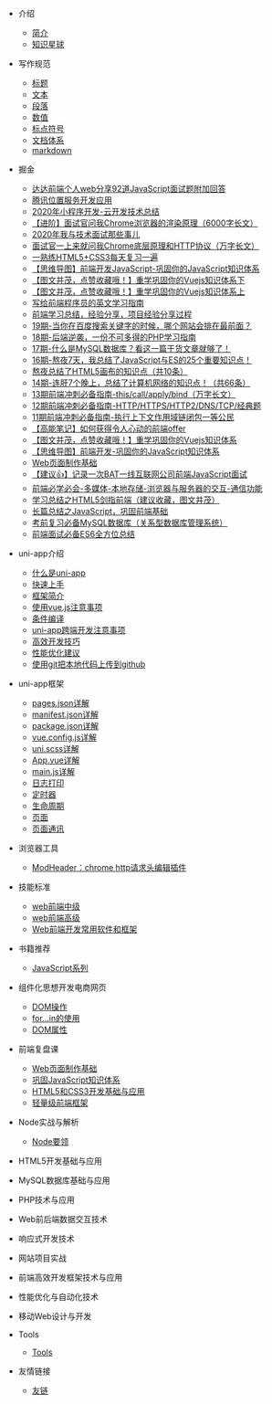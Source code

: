 <!-- 目录 -->
* 介绍
    * [简介](/关于我.md)
    * [知识星球](/知识星球.md)

* 写作规范
    * [标题](/技术文档写作规范/title.md)
    * [文本](/技术文档写作规范/text.md)
    * [段落](/技术文档写作规范/paragraph.md)
    * [数值](/技术文档写作规范/number.md)
    * [标点符号](/技术文档写作规范/marks.md)
    * [文档体系](/技术文档写作规范/structure.md)
    * [markdown](/技术文档写作规范/markdown.md)

* 掘金
	* [达达前端个人web分享92道JavaScript面试题附加回答](/掘金/达达前端个人web分享92道JavaScript面试题附加回答.md)
	* [腾讯位置服务开发应用](/掘金/腾讯位置服务开发应用.md)
	* [2020年小程序开发-云开发技术总结](/掘金/2020年小程序开发-云开发技术总结.md)
	* [【进阶】面试官问我Chrome浏览器的渲染原理（6000字长文）](/掘金/【进阶】面试官问我Chrome浏览器的渲染原理（6000字长文）.md)
	* [2020年我与技术面试那些事儿](/掘金/2020年我与技术面试那些事儿.md) 
	* [面试官一上来就问我Chrome底层原理和HTTP协议（万字长文）](/掘金/面试官一上来就问我Chrome底层原理和HTTP协议（万字长文）.md) 
	* [一熟练HTML5+CSS3每天复习一遍](/掘金/一熟练HTML5+CSS3每天复习一遍.md)
	* [【思维导图】前端开发JavaScript-巩固你的JavaScript知识体系](/掘金/【思维导图】前端开发JavaScript-巩固你的JavaScript知识体系.md) 
	* [【图文并茂，点赞收藏哦！】重学巩固你的Vuejs知识体系下](/掘金/【图文并茂，点赞收藏哦！】重学巩固你的Vuejs知识体系下.md)
	* [【图文并茂，点赞收藏哦！】重学巩固你的Vuejs知识体系上](/掘金/【图文并茂，点赞收藏哦！】重学巩固你的Vuejs知识体系上.md) 
	* [写给前端程序员的英文学习指南](/掘金/写给前端程序员的英文学习指南.md) 
	* [前端学习总结，经验分享，项目经验分享过程](/掘金/前端学习总结，经验分享，项目经验分享过程.md) 
	* [19期-当你在百度搜索关键字的时候，哪个网站会排在最前面？](/掘金/19期-当你在百度搜索关键字的时候，哪个网站会排在最前面？.md)
	* [18期-后端逆袭，一份不可多得的PHP学习指南](/掘金/18期-后端逆袭，一份不可多得的PHP学习指南.md) 
	* [17期-什么是MySQL数据库？看这一篇干货文章就够了！](/掘金/17期-什么是MySQL数据库？看这一篇干货文章就够了！.md)
	* [16期-熬夜7天，我总结了JavaScript与ES的25个重要知识点！](/掘金/16期-熬夜7天，我总结了JavaScript与ES的25个重要知识点！.md)
	* [熬夜总结了HTML5画布的知识点（共10条）](/掘金/熬夜总结了HTML5画布的知识点（共10条）.md) 
	* [14期-连肝7个晚上，总结了计算机网络的知识点！（共66条）](/掘金/14期-连肝7个晚上，总结了计算机网络的知识点！（共66条）.md)
	* [13期前端冲刺必备指南-this/call/apply/bind（万字长文）](/掘金/13期前端冲刺必备指南-this-call-apply-bind（万字长文）.md)
	* [12期前端冲刺必备指南-HTTP/HTTPS/HTTP2/DNS/TCP/经典题](/掘金/12期前端冲刺必备指南-HTTP-HTTPS-HTTP2-DNS-TCP-经典题.md)
	* [11期前端冲刺必备指南-执行上下文作用域链闭包一等公民](/掘金/11期前端冲刺必备指南-执行上下文作用域链闭包一等公民.md)
	* [【高能笔记】如何获得令人心动的前端offer](/掘金/【高能笔记】如何获得令人心动的前端offer.md)
	* [【图文并茂，点赞收藏哦！】重学巩固你的Vuejs知识体系](/掘金/【图文并茂，点赞收藏哦！】重学巩固你的Vuejs知识体系.md)
	* [【思维导图】前端开发-巩固你的JavaScript知识体系](/掘金/【思维导图】前端开发-巩固你的JavaScript知识体系.md)
	* [Web页面制作基础](/掘金/Web页面制作基础.md)
	* [【建议👍】记录一次BAT一线互联网公司前端JavaScript面试](/掘金/【建议👍】记录一次BAT一线互联网公司前端JavaScript面试.md)
	* [前端必学必会-多媒体-本地存储-浏览器与服务器的交互-通信功能](/掘金/前端必学必会-多媒体-本地存储-浏览器与服务器的交互-通信功能.md)
	* [学习总结之HTML5剑指前端（建议收藏，图文并茂）](/掘金/学习总结之HTML5剑指前端（建议收藏，图文并茂）.md)
	* [长篇总结之JavaScript，巩固前端基础](/掘金/长篇总结之JavaScript，巩固前端基础.md)
	* [考前复习必备MySQL数据库（关系型数据库管理系统）](/掘金/考前复习必备MySQL数据库（关系型数据库管理系统）.md)
	* [前端面试必备ES6全方位总结](/掘金/前端面试必备ES6全方位总结.md)

* uni-app介绍
    * [什么是uni-app](/uni-app介绍/什么是uni-app.md)
    * [快速上手](/uni-app介绍/快速上手.md)
    * [框架简介](/uni-app介绍/框架简介.md)
    * [使用vue.js注意事项](/uni-app介绍/使用vue.js注意事项.md)
    * [条件编译](/uni-app介绍/条件编译.md)
    * [uni-app跨端开发注意事项](/uni-app介绍/uni-app跨端开发注意事项.md)
    * [高效开发技巧](/uni-app介绍/高效开发技巧.md)
    * [性能优化建议](/uni-app介绍/性能优化建议.md)
    * [使用git把本地代码上传到github](/uni-app介绍/使用git把本地代码上传到github.md)

* uni-app框架
    * [pages.json详解](/uni-app框架/pages.json详解.md)
    * [manifest.json详解](/uni-app框架/manifest.json详解.md)
    * [package.json详解](/uni-app框架/package.json详解.md)
    * [vue.config.js详解](/uni-app框架/vue.config.js详解.md)
    * [uni.scss详解](/uni-app框架/uni.scss详解.md)
    * [App.vue详解](/uni-app框架/App.vue详解.md)
    * [main.js详解](/uni-app框架/main.js详解.md)
    * [日志打印](/uni-app框架/日志打印.md)
    * [定时器](/uni-app框架/定时器.md)
    * [生命周期](/uni-app框架/生命周期.md)
    * [页面](/uni-app框架/页面.md)
    * [页面通讯](/uni-app框架/页面通讯.md)

* 浏览器工具
    * [ModHeader：chrome http请求头编辑插件](/浏览器工具/ModHeader-chrome-http请求头编辑插件.md)

* 技能标准
    * [web前端中级](/技能标准/web前端中级.md)
    * [web前端高级](/技能标准/web前端高级.md)
    * [Web前端开发常用软件和框架](/技能标准/Web前端开发常用软件和框架.md)

* 书籍推荐
    * [JavaScript系列](/书籍推荐/JavaScript系列.md)

* 组件化思想开发电商网页
    * [DOM操作](/组件化思想开发电商网页/DOM操作.md)
    * [for...in的使用](/组件化思想开发电商网页/for...in的使用.md)
    * [DOM属性](/组件化思想开发网页/DOM属性.md)

* 前端复盘课
    * [Web页面制作基础](/前端复盘课/Web页面制作基础.md)
    * [巩固JavaScript知识体系](/前端复盘课/JavaScript程序设计.md)
    * [HTML5和CSS3开发基础与应用](/前端复盘课/HTML5和CSS3开发基础与应用.md)
    * [轻量级前端框架](/前端复盘课/轻量级前端框架.md)

* Node实战与解析
    * [Node要领](/Node实战与解析/Node要领.md)

* HTML5开发基础与应用

* MySQL数据库基础与应用

* PHP技术与应用

* Web前后端数据交互技术

* 响应式开发技术

* 网站项目实战

* 前端高效开发框架技术与应用

* 性能优化与自动化技术

* 移动Web设计与开发

* Tools
	* [Tools](Tools/Tools.md)

* 友情链接
    * [友链](/友情链接/友链.md)